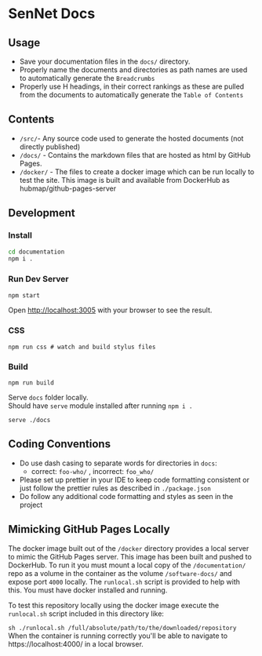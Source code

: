 # SenNet Docs
## Usage
- Save your documentation files in the `docs/` directory.
- Properly name the documents and directories as path names are used to automatically generate the `Breadcrumbs`
- Properly use H headings, in their correct rankings as these are pulled from the documents to automatically generate the `Table of Contents`

## Contents
- `/src/`- Any source code used to generate the hosted documents (not directly published)
- `/docs/` - Contains the markdown files that are hosted as html by GitHub Pages.
- `/docker/` - The files to create a docker image which can be run locally to test the site. This image is built and available from DockerHub as hubmap/github-pages-server


## Development
### Install 
```bash
cd documentation
npm i .
```

### Run Dev Server
```bash
npm start
```
Open [http://localhost:3005](http://localhost:3005) with your browser to see the result.
### CSS 
```
npm run css # watch and build stylus files
```

### Build
```
npm run build
```
Serve `docs` folder locally.   
Should have `serve` module installed after running `npm i .`
```
serve ./docs 
```
## Coding Conventions
- Do use dash casing to separate words for directories in `docs`:
  - correct: `foo-who/` , incorrect: `foo_who/`
- Please set up prettier in your IDE to keep code formatting consistent or just follow the prettier rules as described in `./package.json`
- Do follow any additional code formatting and styles as seen in the project

## Mimicking GitHub Pages Locally
The docker image built out of the `/docker` directory provides a local server to mimic the GitHub Pages server. This image has been built and pushed to DockerHub. 
To run it you must mount a local copy of the `/documentation/` repo as a volume in the container as the volume `/software-docs/` and expose port `4000` locally. 
The `runlocal.sh` script is provided to help with this. You must have docker installed and running.

To test this repository locally using the docker image execute the `runlocal.sh` script included in this directory like:

`sh ./runlocal.sh /full/absolute/path/to/the/downloaded/repository`
When the container is running correctly you'll be able to navigate to https://localhost:4000/ in a local browser.
